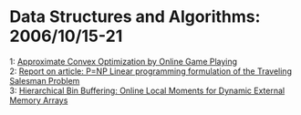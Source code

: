 # Data Structures and Algorithms: 2006/10/15-21  
1: [Approximate Convex Optimization by Online Game Playing](https://doi.org/10.48550/arXiv.cs/0610119)  
2: [Report on article: P=NP Linear programming formulation of the Traveling  Salesman Problem](https://doi.org/10.48550/arXiv.cs/0610125)  
3: [Hierarchical Bin Buffering: Online Local Moments for Dynamic External  Memory Arrays](https://doi.org/10.48550/arXiv.cs/0610128)  